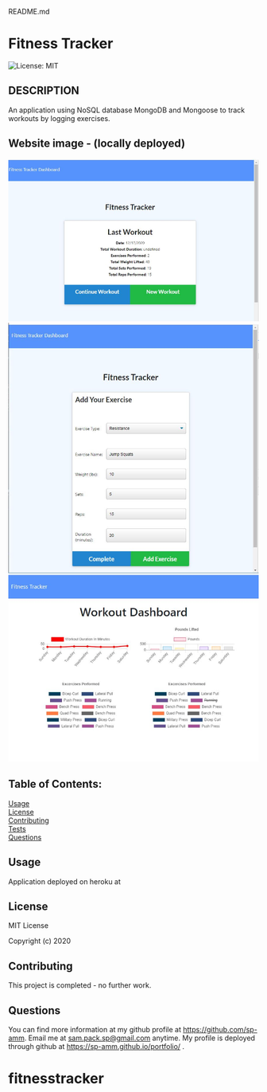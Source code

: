 README.md 

# Fitness Tracker

![License: MIT](https://img.shields.io/badge/License-MIT-yellow.svg)

## DESCRIPTION
An application using NoSQL database MongoDB and Mongoose to track workouts by logging exercises. 

## Website image - (locally deployed)
<img src=Develop/images/img1.JPG><img src=Develop/images/img2.JPG><img src=Develop/images/img3.JPG>

## Table of Contents:

[Usage](#usage)<br>
[License](#license)<br>
[Contributing](#contributing)<br>
[Tests](#tests)<br>
[Questions](#questions)<br>


## Usage
Application deployed on heroku at 

## License
MIT License

Copyright (c) 2020

## Contributing
This project is completed - no further work.

## Questions
You can find more information at my github profile at https://github.com/sp-amm.
Email me at sam.pack.sp@gmail.com anytime.
My profile is deployed through github at https://sp-amm.github.io/portfolio/ .

# fitnesstracker
